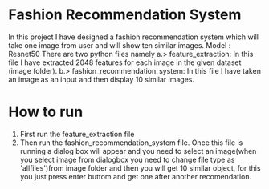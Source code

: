 # Fashion Recommendation System
In this project I have designed a fashion recommendation system which will take one image from user and will show ten similar images. Model : Resnet50
There are two python files namely a.> feature_extraction: In this file I have extracted 2048 features for each image in the given dataset (image folder).
                                  b.> fashion_recommendation_system: In this file I have taken an image as an input and then display 10 similar images.
# How to run
1. First run the feature_extraction file
2. Then run the fashion_recommendation_system file. Once this file is running a dialog box will appear and you need to select an image(when you select image from dialogbox you need to change file type as 'allfiles')from image folder and then you will get 10 similar object, for this you just press enter buttom and get one after another recomendation.
